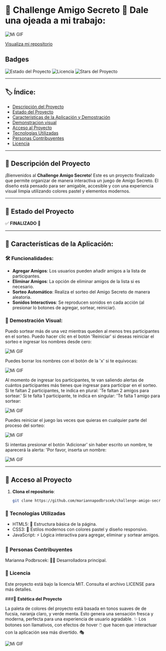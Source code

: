 # 🎉 **Challenge Amigo Secreto** 🎉 Dale una ojeada a mi trabajo:
![Mi GIF](https://media1.giphy.com/media/v1.Y2lkPTc5MGI3NjExNHV0cnpmdHR5bzdybXhhYm1jcWZqbWJ2Z2dwYnZrYmNhaHdkOTNnayZlcD12MV9pbnRlcm5hbF9naWZfYnlfaWQmY3Q9Zw/MTJILjQosXcLSoDG5J/giphy.gif)

[Visualiza mi repositorio](https://github.com/Mariannapodbrscek/challenge-amigo-secreto)
## Badges

![Estado del Proyecto](https://img.shields.io/badge/STATUS-%20COMPLETADO-brightgreen)
![Licencia](https://img.shields.io/badge/licencia-MIT-blue)
![Stars del Proyecto](https://img.shields.io/github/stars/mariannapodbrscek/challenge-amigo-secreto?style=social)

---

## 🏷 **Índice**:

- [Descripción del Proyecto](https://github.com/Mariannapodbrscek/challenge-amigo-secreto/blob/main/README.md#-descripci%C3%B3n-del-proyecto)
- [Estado del Proyecto](https://github.com/Mariannapodbrscek/challenge-amigo-secreto/blob/main/README.md#-estado-del-proyecto)
- [Características de la Aplicación y Demostración](https://github.com/Mariannapodbrscek/challenge-amigo-secreto/blob/main/README.md#-caracter%C3%ADsticas-de-la-aplicaci%C3%B3n)
- [Demonstracion visual](https://github.com/Mariannapodbrscek/challenge-amigo-secreto/blob/main/README.md#-demostraci%C3%B3n-visual)
- [Acceso al Proyecto](https://github.com/Mariannapodbrscek/challenge-amigo-secreto/blob/main/README.md#-acceso-al-proyecto)
- [Tecnologías Utilizadas]()
- [Personas Contribuyentes]()
- [Licencia]()

---

## 📖 **Descripción del Proyecto**

¡Bienvenidos al **Challenge Amigo Secreto**! Este es un proyecto finalizado que permite organizar de manera interactiva un juego de Amigo Secreto. El diseño está pensado para ser amigable, accesible y con una experiencia visual limpia utilizando colores pastel y elementos modernos.

---

## 🚧 **Estado del Proyecto**

✅ **FINALIZADO** 🎉

---

## 🔧 **Características de la Aplicación**:

### 🛠 **Funcionalidades**:

- **Agregar Amigos**: Los usuarios pueden añadir amigos a la lista de participantes.
- **Eliminar Amigos**: La opción de eliminar amigos de la lista si es necesario.
- **Sorteo Automático**: Realiza el sorteo del Amigo Secreto de manera aleatoria.
- **Sonidos Interactivos**: Se reproducen sonidos en cada acción (al presionar lo botones de agregar, sortear, reiniciar).
  
### 🌈 **Demostración Visual**:

Puedo sortear más de una vez mientras queden al menos tres participantes en el sorteo. Puedo hacer clic en el botón 'Reiniciar' si deseas reiniciar el sorteo e ingresar los nombres desde cero:

![Mi GIF](https://media0.giphy.com/media/v1.Y2lkPTc5MGI3NjExYTRubHMwcXAybWVnZGZvMW1jMHliZWRhaDl3MGxneXl2MjE5d2huZSZlcD12MV9pbnRlcm5hbF9naWZfYnlfaWQmY3Q9Zw/ld6nY6Gq6qTxGdqx4y/giphy.gif)

Puedes borrar los nombres con el botón de la 'x' si te equivocas:

![Mi GIF](https://media3.giphy.com/media/v1.Y2lkPTc5MGI3NjExOXNrd2R2Z2Rob2Nnd3kyOGVpbmJoaWhjOHF3aDJ0cGV2Mm9jMWN1cyZlcD12MV9pbnRlcm5hbF9naWZfYnlfaWQmY3Q9Zw/CNvzj7fNTHqkVnLRmv/giphy.gif)

Al momento de ingresar los participantes, te van saliendo alertas de cuántos participantes más tienes que ingresar para participar en el sorteo. Si te faltan 2 participantes, te indica en plural: 'Te faltan 2 amigos para sortear.' Si te falta 1 participante, te indica en singular: 'Te falta 1 amigo para sortear:

![Mi GIF](https://media0.giphy.com/media/v1.Y2lkPTc5MGI3NjExaXhvbG0zaGwxbHprNmFrNHdubDFudmo3eHN6ajcwNnRqMHo1ejAzNSZlcD12MV9pbnRlcm5hbF9naWZfYnlfaWQmY3Q9Zw/hdB2hQRvbKMXnv2Woc/giphy.gif)

Puedes reiniciar el juego las veces que quieras en cualquier parte del proceso del sorteo:

![Mi GIF](https://media2.giphy.com/media/v1.Y2lkPTc5MGI3NjExNGx5d2RsYXVlazR1b2NhdDE1cnhtdDdjcnBiZG1hNThwcXY1Z2swZyZlcD12MV9pbnRlcm5hbF9naWZfYnlfaWQmY3Q9Zw/14feZ3xjXVmP5enCcl/giphy.gif)

Si intentas presionar el botón 'Adicionar' sin haber escrito un nombre, te aparecerá la alerta: 'Por favor, inserta un nombre:

![Mi GIF](https://media1.giphy.com/media/v1.Y2lkPTc5MGI3NjExeWlpNXk0Y3NuZW83anZvMHMzZngwNWxlY2d6MzhoYjltNzN3ZG8ybiZlcD12MV9pbnRlcm5hbF9naWZfYnlfaWQmY3Q9Zw/7DR5bnrvwYYjZREtjG/giphy.gif)



---

## 🚀 **Acceso al Proyecto**

1. **Clona el repositorio**:
   ```bash
   git clone https://github.com/mariannapodbrscek/challenge-amigo-secreto.git

### 🚀 **Tecnologías Utilizadas**

- HTML5: 📜 Estructura básica de la página.
- CSS3: 🎨 Estilos modernos con colores pastel y diseño responsivo.
- JavaScript: ⚡ Lógica interactiva para agregar, eliminar y sortear amigos.

### 🤝 **Personas Contribuyentes**

Marianna Podbrscek: 👩‍💻 Desarrolladora principal.

### 📝 **Licencia**

Este proyecto está bajo la licencia MIT. Consulta el archivo LICENSE para más detalles.

###🎨 **Estética del Proyecto**

La paleta de colores del proyecto está basada en tonos suaves de de fucsia, naranja claro, y verde menta. Esto genera una sensación fresca y moderna, perfecta para una experiencia de usuario agradable. ✨ Los botones son llamativos, con efectos de hover 🖱️ que hacen que interactuar con la aplicación sea más divertido. 🎭

![Mi GIF](https://media0.giphy.com/media/v1.Y2lkPTc5MGI3NjExdXFsZHcxYzVxaWV6cmZtbW9udXZvNmhkcjEwbHdkYW5hMmNpMmRmciZlcD12MV9pbnRlcm5hbF9naWZfYnlfaWQmY3Q9cw/DDjKkrKzyzfnbwKXrc/giphy.gif)

